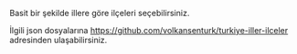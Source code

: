 
Basit bir şekilde illere göre ilçeleri seçebilirsiniz.

İlgili json dosyalarına https://github.com/volkansenturk/turkiye-iller-ilceler adresinden ulaşabilirsiniz.
